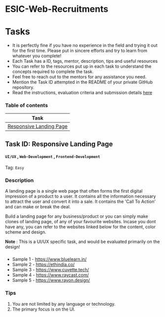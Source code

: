# ESIC-Web-Recruitments

# Tasks

* It is perfectly fine if you have no experience in the field and trying it out for the first time. Please put in sincere efforts and try to learn from whatever you complete!
* Each Task has a ID, tags, mentor, description, tips and useful resources
* You can refer to the resources put up in each task to understand the concepts required to complete the task.
* Feel free to reach out to the mentors for any assistance you need.
* Mention the Task ID attempted in the README of your private GitHub repository.
* Read the instructions, evaluation criteria and submission details [here](./README.md)

### Table of contents
| Task      |
| ----------- |
| [Responsive Landing Page](https://github.com/Esummit-organization/ESIC-Web-Recruitments/blob/main/Tasks.md#task-id-responsive-landing-page)        |

## Task ID: Responsive Landing Page
#### `UI/UX` , `Web-Development` , `Frontend-Development`

Tag: `Easy`

### Description
A landing page is a single web page that often forms the first digital impression of a product to a user. It contains all the information necessary to attract the user and convert it into a sale. It contains the 'Call To Action' and can make or break the deal.

Build a landing page for any business/product or you can simply make clones of landing page, of any of your favourite websites. Incase you dont have any, you can refer to the websites linked below for the content, color scheme and design.

**Note** : This is a UI/UX specific task, and would be evaluated primarily on the design!

### 
* Sample 1 - https://www.bluelearn.in/
* Sample 2 - https://ethindia.co/
* Sample 3 - https://www.cuvette.tech/
* Sample 4 - https://www.raycast.com/
* Sample 5 - https://www.rayon.design/

### Tips
1. You are not limited by any language or technology.
2. The primary focus is on the UI.
